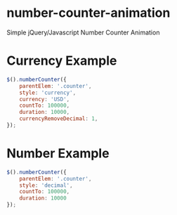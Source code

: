 # number-counter-animation
Simple jQuery/Javascript Number Counter Animation

# Currency Example
```javascript
$().numberCounter({
    parentElem: '.counter',
    style: 'currency',
    currency: 'USD',
    countTo: 100000,
    duration: 10000,
    currencyRemoveDecimal: 1,
});
```

# Number Example
```javascript
$().numberCounter({
    parentElem: '.counter',
    style: 'decimal',
    countTo: 100000,
    duration: 10000
});
```
